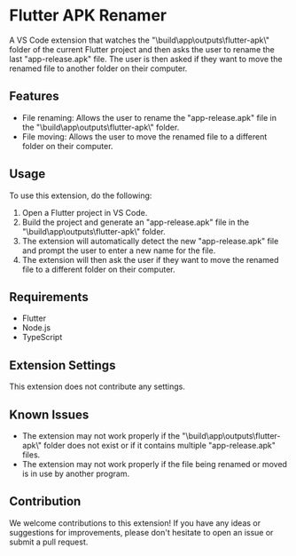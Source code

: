 <h1>Flutter APK Renamer</h1>
<p>A VS Code extension that watches the "\build\app\outputs\flutter-apk\" folder of the current Flutter project and then asks the user to rename the last "app-release.apk" file. The user is then asked if they want to move the renamed file to another folder on their computer.</p>
<h2>Features</h2>
<ul>
  <li>File renaming: Allows the user to rename the "app-release.apk" file in the "\build\app\outputs\flutter-apk\" folder.</li>
  <li>File moving: Allows the user to move the renamed file to a different folder on their computer.</li>
</ul>
<h2>Usage</h2>
<p>To use this extension, do the following:</p>
<ol>
  <li>Open a Flutter project in VS Code.</li>
  <li>Build the project and generate an "app-release.apk" file in the "\build\app\outputs\flutter-apk\" folder.</li>
  <li>The extension will automatically detect the new "app-release.apk" file and prompt the user to enter a new name for the file.</li>
  <li>The extension will then ask the user if they want to move the renamed file to a different folder on their computer.</li>
</ol>
<h2>Requirements</h2>
<ul>
  <li>Flutter</li>
  <li>Node.js</li>
  <li>TypeScript</li>
</ul>
<h2>Extension Settings</h2>
<p>This extension does not contribute any settings.</p>
<h2>Known Issues</h2>
<ul>
  <li>The extension may not work properly if the "\build\app\outputs\flutter-apk\" folder does not exist or if it contains multiple "app-release.apk" files.</li>
  <li>The extension may not work properly if the file being renamed or moved is in use by another program.</li>
</ul>
<h2>Contribution</h2>
<p>We welcome contributions to this extension! If you have any ideas or suggestions for improvements, please don't hesitate to open an issue or submit a pull request.</p>
